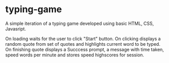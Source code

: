 # typing-game
A simple iteration of a typing game developed using basic HTML, CSS, Javasript.

On loading waits for the user to click "Start" button. On clicking displays a random quote from set of quotes and highlights current word to be typed. On finishing quote displays a Succcess prompt, a message with time taken, speed words per minute and stores speed highscores for session.

